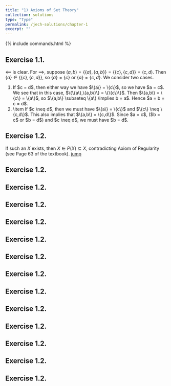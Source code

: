 ```yaml
---
title: "1) Axioms of Set Theory"
collection: solutions
type: "Type"
permalink: /jech-solutions/chapter-1
excerpt: ""
---
```


{% include commands.html %}

<a name="ex1.1"></a>
## Exercise 1.1.
$\impliedby$ is clear. For $\implies$, suppose $(a,b) = \{\{a\},\{a,b\}\} = \{\{c\},\{c,d\}\} = (c,d)$. Then $\{a\} \in \{\{c\},\{c,d\}\}$, so $\{a\} = \{c\}$ or $\{a\} = \{c,d\}$. We consider two cases.
<ol>
  <li>If $c = d$, then either way we have $\{a\} = \{c\}$, so we have $a = c$. We see that in this case, $\{\{a\},\{a,b\}\} = \{\{c\}\}$. Then $\{a,b\} = \{c\} = \{a\}$, so $\{a,b\} \subseteq \{a\} \implies b = a$. Hence $a = b = c = d$.</li>
        
  <li>\item If $c \neq d$, then we must have $\{a\} = \{c\}$ and $\{c\} \neq \{c,d\}$. This also implies that $\{a,b\} = \{c,d\}$. Since $a = c$, ($b = c$ or $b = d$) and $c \neq d$, we must have $b = d$.</li>
</ol>

<a name="ex1.2"></a>
## Exercise 1.2.
If such an $X$ exists, then $X \in P(X) \subseteq X$, contradicting Axiom of Regularity (see Page 63 of the textbook).
<a href="#ex1.1">jump</a>

<a name="ex1.2"></a>
## Exercise 1.2.

<a name="ex1.2"></a>
## Exercise 1.2.

<a name="ex1.2"></a>
## Exercise 1.2.

<a name="ex1.2"></a>
## Exercise 1.2.

<a name="ex1.2"></a>
## Exercise 1.2.

<a name="ex1.2"></a>
## Exercise 1.2.

<a name="ex1.2"></a>
## Exercise 1.2.

<a name="ex1.2"></a>
## Exercise 1.2.

<a name="ex1.2"></a>
## Exercise 1.2.

<a name="ex1.2"></a>
## Exercise 1.2.

<a name="ex1.2"></a>
## Exercise 1.2.

<a name="ex1.2"></a>
## Exercise 1.2.

<a name="ex1.2"></a>
## Exercise 1.2.

